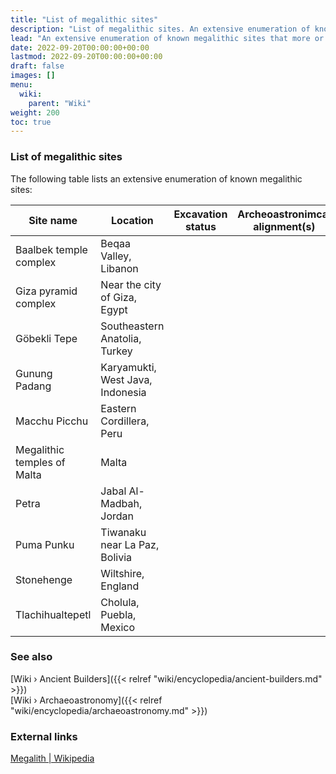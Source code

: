 ```yaml
---
title: "List of megalithic sites"
description: "List of megalithic sites. An extensive enumeration of known megalithic sites that more or less clearly feature the fingerprints of advanced architectural building qualities." 
lead: "An extensive enumeration of known megalithic sites that more or less clearly feature the fingerprints of advanced architectural building qualities."
date: 2022-09-20T00:00:00+00:00
lastmod: 2022-09-20T00:00:00+00:00
draft: false
images: []
menu:
  wiki:
    parent: "Wiki"
weight: 200
toc: true
---
```


### List of megalithic sites

The following table lists an extensive enumeration of known megalithic sites:

| Site name                   | Location                                | Excavation status | Archeoastronimcal alignment(s)        |
|-----------------------------|-----------------------------------------|-------------------|---------------------------------------|
| Baalbek temple complex      | Beqaa Valley, Libanon                   |                   |                                       |
| Giza pyramid complex        | Near the city of Giza, Egypt            |                   |                                       |
| Göbekli Tepe                | Southeastern Anatolia, Turkey           |                   |                                       |
| Gunung Padang               | Karyamukti, West Java, Indonesia        |                   |                                       |
| Macchu Picchu               | Eastern Cordillera, Peru                |                   |                                       |
| Megalithic temples of Malta | Malta                                   |                   |                                       |
| Petra                       | Jabal Al-Madbah, Jordan                 |                   |                                       |
| Puma Punku                  | Tiwanaku near La Paz, Bolivia           |                   |                                       |
| Stonehenge                  | Wiltshire, England                      |                   |                                       |
| Tlachihualtepetl            | Cholula, Puebla, Mexico                 |                   |                                       |

### See also

[Wiki › Ancient Builders]({{< relref "wiki/encyclopedia/ancient-builders.md" >}})</br>
[Wiki › Archaeoastronomy]({{< relref "wiki/encyclopedia/archaeoastronomy.md" >}})</br>

### External links

[Megalith | Wikipedia](https://en.wikipedia.org/wiki/Megalith)
